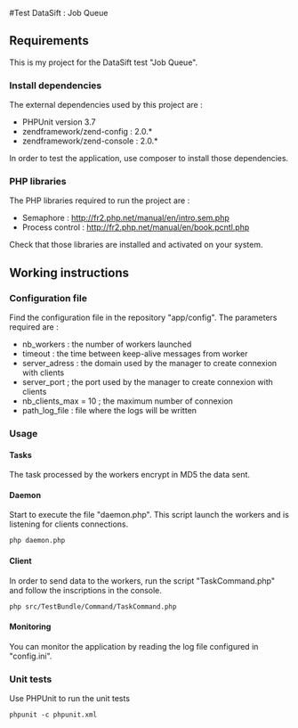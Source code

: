 #Test DataSift : Job Queue
## Requirements
This is my project for the DataSift test "Job Queue".
### Install dependencies
The external dependencies used by this project are :
 * PHPUnit version 3.7
 * zendframework/zend-config : 2.0.*
 * zendframework/zend-console : 2.0.*

In order to test the application, use composer to install those dependencies.  
### PHP libraries
The PHP libraries required to run the project are :
 * Semaphore : http://fr2.php.net/manual/en/intro.sem.php
 * Process control : http://fr2.php.net/manual/en/book.pcntl.php

Check that those libraries are installed and activated on your system.
## Working instructions
### Configuration file
Find the configuration file in the repository "app/config".
The parameters required are :
 * nb_workers : the number of workers launched 
 * timeout : the time between keep-alive messages from worker
 * server_adress : the domain used by the manager to create connexion with clients
 * server_port ; the port used by the manager to create connexion with clients
 * nb_clients_max = 10 ; the maximum number of connexion  
 * path_log_file : file where the logs will be written

### Usage
#### Tasks
The task processed by the workers encrypt in MD5 the data sent.

#### Daemon
Start to execute the file "daemon.php". This script launch the workers and is listening for clients connections.
```html
php daemon.php
```
#### Client
In order to send data to the workers, run the script "TaskCommand.php" and follow the inscriptions in the console.
```html
php src/TestBundle/Command/TaskCommand.php
```

#### Monitoring
You can monitor the application by reading the log file configured in "config.ini".

### Unit tests
Use PHPUnit to run the unit tests
```html
phpunit -c phpunit.xml 
```


